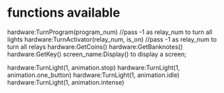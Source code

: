 # functions available

hardware:TurnProgram(program_num) //pass -1 as relay_num to turn all lights
hardware:TurnActivator(relay_num, is_on) //pass -1 as relay_num to turn all relays
hardware:GetCoins()
hardware:GetBanknotes()
hardware:GetKey()
screen_name:Display() to display a screen;



hardware:TurnLight(1, animation.stop)
hardware:TurnLight(1, animation.one_button)
hardware:TurnLight(1, animation.idle)
hardware:TurnLight(1, animation.intense)
